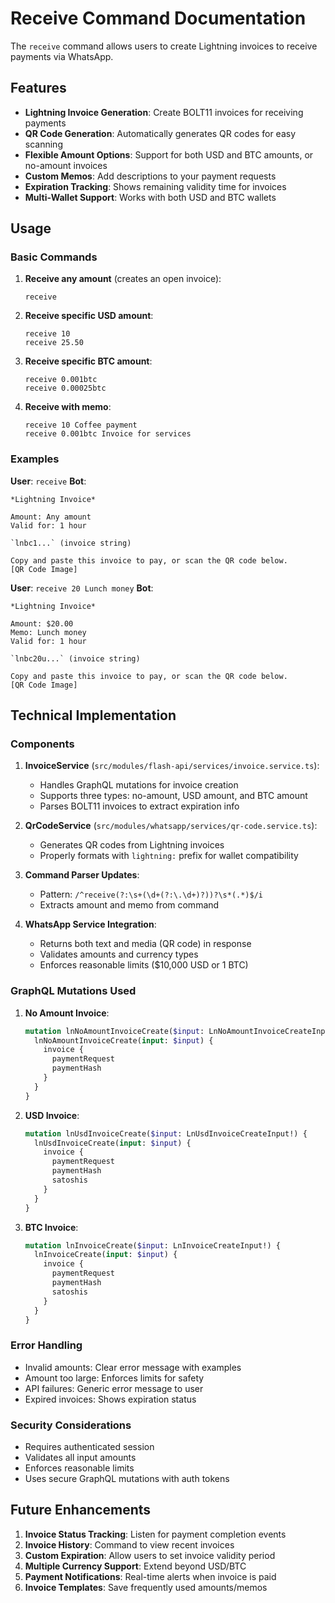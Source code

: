 # Receive Command Documentation

The `receive` command allows users to create Lightning invoices to receive payments via WhatsApp.

## Features

- **Lightning Invoice Generation**: Create BOLT11 invoices for receiving payments
- **QR Code Generation**: Automatically generates QR codes for easy scanning
- **Flexible Amount Options**: Support for both USD and BTC amounts, or no-amount invoices
- **Custom Memos**: Add descriptions to your payment requests
- **Expiration Tracking**: Shows remaining validity time for invoices
- **Multi-Wallet Support**: Works with both USD and BTC wallets

## Usage

### Basic Commands

1. **Receive any amount** (creates an open invoice):
   ```
   receive
   ```

2. **Receive specific USD amount**:
   ```
   receive 10
   receive 25.50
   ```

3. **Receive specific BTC amount**:
   ```
   receive 0.001btc
   receive 0.00025btc
   ```

4. **Receive with memo**:
   ```
   receive 10 Coffee payment
   receive 0.001btc Invoice for services
   ```

### Examples

**User**: `receive`
**Bot**: 
```
*Lightning Invoice*

Amount: Any amount
Valid for: 1 hour

`lnbc1...` (invoice string)

Copy and paste this invoice to pay, or scan the QR code below.
[QR Code Image]
```

**User**: `receive 20 Lunch money`
**Bot**:
```
*Lightning Invoice*

Amount: $20.00
Memo: Lunch money
Valid for: 1 hour

`lnbc20u...` (invoice string)

Copy and paste this invoice to pay, or scan the QR code below.
[QR Code Image]
```

## Technical Implementation

### Components

1. **InvoiceService** (`src/modules/flash-api/services/invoice.service.ts`):
   - Handles GraphQL mutations for invoice creation
   - Supports three types: no-amount, USD amount, and BTC amount
   - Parses BOLT11 invoices to extract expiration info

2. **QrCodeService** (`src/modules/whatsapp/services/qr-code.service.ts`):
   - Generates QR codes from Lightning invoices
   - Properly formats with `lightning:` prefix for wallet compatibility

3. **Command Parser Updates**:
   - Pattern: `/^receive(?:\s+(\d+(?:\.\d+)?))?\s*(.*)$/i`
   - Extracts amount and memo from command

4. **WhatsApp Service Integration**:
   - Returns both text and media (QR code) in response
   - Validates amounts and currency types
   - Enforces reasonable limits ($10,000 USD or 1 BTC)

### GraphQL Mutations Used

1. **No Amount Invoice**:
   ```graphql
   mutation lnNoAmountInvoiceCreate($input: LnNoAmountInvoiceCreateInput!) {
     lnNoAmountInvoiceCreate(input: $input) {
       invoice {
         paymentRequest
         paymentHash
       }
     }
   }
   ```

2. **USD Invoice**:
   ```graphql
   mutation lnUsdInvoiceCreate($input: LnUsdInvoiceCreateInput!) {
     lnUsdInvoiceCreate(input: $input) {
       invoice {
         paymentRequest
         paymentHash
         satoshis
       }
     }
   }
   ```

3. **BTC Invoice**:
   ```graphql
   mutation lnInvoiceCreate($input: LnInvoiceCreateInput!) {
     lnInvoiceCreate(input: $input) {
       invoice {
         paymentRequest
         paymentHash
         satoshis
       }
     }
   }
   ```

### Error Handling

- Invalid amounts: Clear error message with examples
- Amount too large: Enforces limits for safety
- API failures: Generic error message to user
- Expired invoices: Shows expiration status

### Security Considerations

- Requires authenticated session
- Validates all input amounts
- Enforces reasonable limits
- Uses secure GraphQL mutations with auth tokens

## Future Enhancements

1. **Invoice Status Tracking**: Listen for payment completion events
2. **Invoice History**: Command to view recent invoices
3. **Custom Expiration**: Allow users to set invoice validity period
4. **Multiple Currency Support**: Extend beyond USD/BTC
5. **Payment Notifications**: Real-time alerts when invoice is paid
6. **Invoice Templates**: Save frequently used amounts/memos
